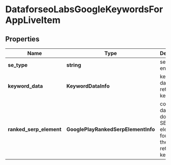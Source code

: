 # DataforseoLabsGoogleKeywordsForAppLiveItem

## Properties

| Name | Type | Description | Notes |
|------------ | ------------- | ------------- | -------------|
**se_type** | **string** | search engine type |[optional]|
**keyword_data** | **KeywordDataInfo** | keyword data for the returned keyword |[optional]|
**ranked_serp_element** | **GooglePlayRankedSerpElementInfo** | contains data on the domain’s SERP element found for the returned keyword |[optional]|